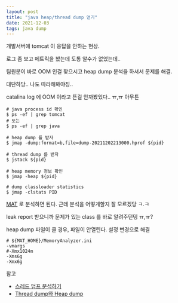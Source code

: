 ```yaml
---
layout: post
title: "java heap/thread dump 얻기"
date: 2021-12-03
tags: java dump
---
```


개발서버에 tomcat 이 응답을 안하는 현상.

로그 좀 보고 메트릭을 봤는데 도통 알수가 없었는데..

팀원분이 바로 OOM 인걸 찾으시고 heap dump 분석을 하셔서 문제를 해결.

대단하당.. 나도 따라해봐야징..

catalina log 에 OOM 이라고 뜬걸 안까봤었다.. ㅠ,ㅠ 아무튼

``` shell
# java process id 확인
$ ps -ef | grep tomcat
# 또는
$ ps -ef | grep java

# heap dump 를 받자
$ jmap -dump:format=b,file=dump-20211202213000.hprof ${pid}

# thread dump 를 받자
$ jstack ${pid}

# heap memory 정보 확인
$ jmap -heap ${pid}

# dump classloader statistics
$ jmap -clstats PID
```

[MAT](https://www.eclipse.org/mat/) 로 분석하면 된다. 근데 분석을 어떻게할지 잘 모르겠당 ㅋ.ㅋ

leak report 받으니까 문제가 있는 class 를 바로 알려주던뎅 ㅠ,ㅠ?

heap dump 파일이 클 경우, 파일이 안열린다. 설정 변경으로 해결
```
# ${MAT_HOME}/MemoryAnalyzer.ini
-vmargs
#-Xmx1024m
-Xms6g
-Xmx6g
```


참고
- [스레드 덤프 분석하기](https://d2.naver.com/helloworld/10963)
- [Thread dump와 Heap dump](https://sup2is.github.io/2020/10/29/thread-dump-and-heap-dump.html)